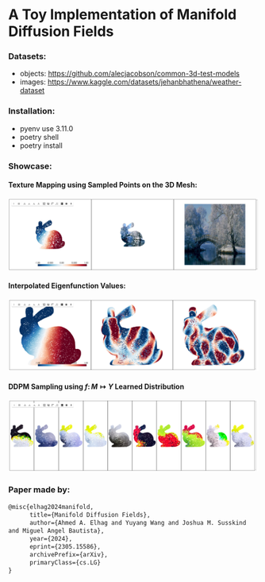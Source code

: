 # A Toy Implementation of Manifold Diffusion Fields

### **Datasets**:
 - objects: https://github.com/alecjacobson/common-3d-test-models
 - images: https://www.kaggle.com/datasets/jehanbhathena/weather-dataset

### **Installation**:
 - pyenv use 3.11.0
 - poetry shell
 - poetry install

### **Showcase**:

#### Texture Mapping using Sampled Points on the 3D Mesh:
![texture_mapping](res/texture_mapping.png)

#### Interpolated Eigenfunction Values:
![eigenfunctions](res/interpolation.png)

#### DDPM Sampling using $f \colon M \mapsto Y$ Learned Distribution
![ddpm_sampling](res/sampling.png)

### **Paper made by**:
```
@misc{elhag2024manifold,
      title={Manifold Diffusion Fields},
      author={Ahmed A. Elhag and Yuyang Wang and Joshua M. Susskind and Miguel Angel Bautista},
      year={2024},
      eprint={2305.15586},
      archivePrefix={arXiv},
      primaryClass={cs.LG}
}
```
